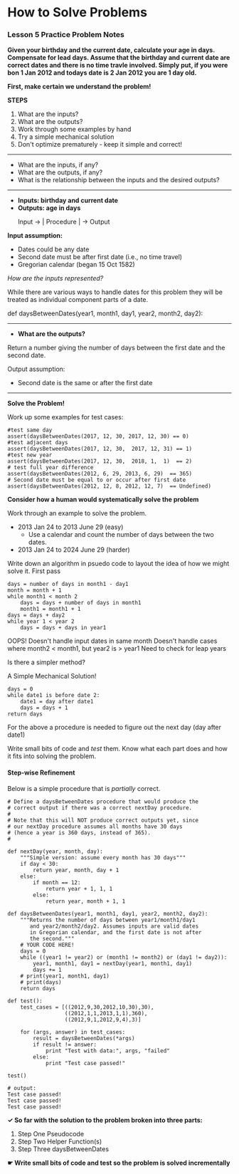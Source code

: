 # How to Solve Problems

### Lesson 5 Practice Problem Notes

**Given your birthday and the current date, calculate your age in days. Compensate for lead days. Assume that the birthday and current date are correct dates and there is no time travle involved. Simply put, if you were bon 1 Jan 2012 and todays date is 2 Jan 2012 you are 1 day old.** 

**First, make certain we understand the problem!**  

**STEPS**

1. What are the inputs?
2. What are the outputs?
3. Work through some examples by hand
4. Try a simple mechanical solution
5. Don't optimize prematurely - keep it simple and correct!


------
- What are the inputs, if any?
- What are the outputs, if any?
- What is the relationship between the inputs and the desired outputs?   
------

- **Inputs: birthday and current date**
- **Outputs: age in days**

&nbsp;&nbsp;&nbsp;&nbsp;&nbsp;&nbsp;Input -> | Procedure | -> Output


**Input assumption:**

* Dates could be any date
* Second date must be after first date (i.e., no time travel)
* Gregorian calendar (began 15 Oct 1582)

_How are the inputs represented?_

While there are various ways to handle dates for this problem they will be treated as individual component parts of a date.

def daysBetweenDates(year1, month1, day1, year2, month2, day2):

------
- **What are the outputs?**

Return a number giving the number of days between the first date and the second date.

Output assumption:

* Second date is the same or after the first date

------
**Solve the Problem!**

Work up some examples for test cases:
```
#test same day
assert(daysBetweenDates(2017, 12, 30, 2017, 12, 30) == 0)
#test adjacent days
assert(daysBetweenDates(2017, 12, 30,  2017, 12, 31) == 1)
#test new year
assert(daysBetweenDates(2017, 12, 30,  2018, 1,  1)  == 2)
# test full year difference
assert(daysBetweenDates(2012, 6, 29, 2013, 6, 29)  == 365)
# Second date must be equal to or occur after first date
assert(daysBetweenDates(2012, 12, 8, 2012, 12, 7)  == Undefined)
```

**Consider how a human would systematically solve the problem**

Work through an example to solve the problem.

 - 2013 Jan 24 to 2013 June 29 (easy)
    - Use a calendar and count the number of days between the two dates.
 - 2013 Jan 24 to 2024 June 29 (harder)
 
Write down an algorithm in psuedo code to layout the idea of how we might solve it.
First pass
```
days = number of days in month1 - day1
month = month + 1
while month1 < month 2
	days = days + number of days in month1
	month1 = month1 + 1
days = days + day2
while year 1 < year 2
	days = days + days in year1
```

OOPS!
Doesn't handle input dates in same month
Doesn't handle cases where month2 < month1, but year2 is > year1
Need to check for leap years

Is there a simpler method?

A Simple Mechanical Solution!
```
days = 0
while date1 is before date 2:
	date1 = day after date1
	days = days + 1
return days
```

For the above a procedure is needed to figure out the next day (day after date1)

Write small bits of code and _test_ them. Know what each part does and how it fits into solving the problem.

#### Step-wise Refinement
Below is a simple procedure that is _partially_ correct.
```
# Define a daysBetweenDates procedure that would produce the
# correct output if there was a correct nextDay procedure.
#
# Note that this will NOT produce correct outputs yet, since
# our nextDay procedure assumes all months have 30 days
# (hence a year is 360 days, instead of 365).
# 

def nextDay(year, month, day):
    """Simple version: assume every month has 30 days"""
    if day < 30:
        return year, month, day + 1
    else:
        if month == 12:
            return year + 1, 1, 1
        else:
            return year, month + 1, 1
        
def daysBetweenDates(year1, month1, day1, year2, month2, day2):
    """Returns the number of days between year1/month1/day1
       and year2/month2/day2. Assumes inputs are valid dates
       in Gregorian calendar, and the first date is not after
       the second."""
    # YOUR CODE HERE!
    days = 0
    while ((year1 != year2) or (month1 != month2) or (day1 != day2)):
        year1, month1, day1 = nextDay(year1, month1, day1)
        days += 1
    # print(year1, month1, day1)
    # print(days)
    return days

def test():
    test_cases = [((2012,9,30,2012,10,30),30), 
                  ((2012,1,1,2013,1,1),360),
                  ((2012,9,1,2012,9,4),3)]
    
    for (args, answer) in test_cases:
        result = daysBetweenDates(*args)
        if result != answer:
            print "Test with data:", args, "failed"
        else:
            print "Test case passed!"

test()

# output:
Test case passed!
Test case passed!
Test case passed!
```

**&checkmark; So far with the solution to the problem broken into three parts:**

1. Step One Pseudocode
2. Step Two Helper Function(s)
3. Step Three daysBetweenDates

**&#x261B; Write small bits of code and test so the problem is solved incrementally**



